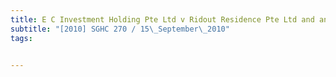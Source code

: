 ```yaml
---
title: E C Investment Holding Pte Ltd v Ridout Residence Pte Ltd and another (Orion Oil Limited 
subtitle: "[2010] SGHC 270 / 15\_September\_2010"
tags:


---
```


